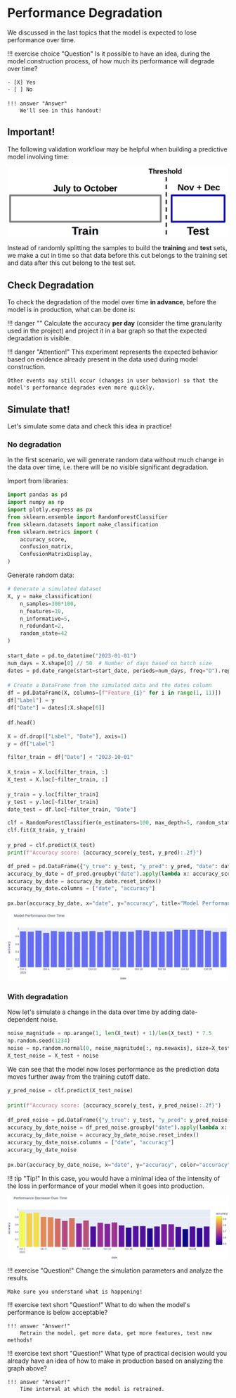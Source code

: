 # Performance Degradation

We discussed in the last topics that the model is expected to lose performance over time.

!!! exercise choice "Question"
    Is it possible to have an idea, during the model construction process, of how much its performance will degrade over time?

    - [X] Yes
    - [ ] No

    !!! answer "Answer"
        We'll see in this handout!

## Important!

The following validation workflow may be helpful when building a predictive model involving time:

![](otv.png)

Instead of randomly splitting the samples to build the **training** and **test** sets, we make a cut in time so that data before this cut belongs to the training set and data after this cut belong to the test set.

## Check Degradation

To check the degradation of the model over time **in advance**, before the model is in production, what can be done is:

!!! danger ""
    Calculate the accuracy **per day** (consider the time granularity used in the project) and project it in a bar graph so that the expected degradation is visible.

!!! danger "Attention!"
    This experiment represents the expected behavior based on evidence already present in the data used during model construction.

    Other events may still occur (changes in user behavior) so that the model's performance degrades even more quickly.

## Simulate that!

Let's simulate some data and check this idea in practice!

### No degradation

In the first scenario, we will generate random data without much change in the data over time, i.e. there will be no visible significant degradation.

Import from libraries:

```python
import pandas as pd
import numpy as np
import plotly.express as px
from sklearn.ensemble import RandomForestClassifier
from sklearn.datasets import make_classification
from sklearn.metrics import (
    accuracy_score,
    confusion_matrix,
    ConfusionMatrixDisplay,
)
```

Generate random data:

```python
# Generate a simulated dataset
X, y = make_classification(
    n_samples=300*100,
    n_features=10,
    n_informative=5,
    n_redundant=2,
    random_state=42
)

start_date = pd.to_datetime("2023-01-01")
num_days = X.shape[0] // 50  # Number of days based on batch size
dates = pd.date_range(start=start_date, periods=num_days, freq="D").repeat(100)

# Create a DataFrame from the simulated data and the dates column
df = pd.DataFrame(X, columns=[f"Feature_{i}" for i in range(1, 11)])
df["Label"] = y
df["Date"] = dates[:X.shape[0]]

df.head()
```

```python
X = df.drop(["Label", "Date"], axis=1)
y = df["Label"]
```

```python
filter_train = df["Date"] < "2023-10-01"

X_train = X.loc[filter_train, :]
X_test = X.loc[~filter_train, :]

y_train = y.loc[filter_train]
y_test = y.loc[~filter_train]
date_test = df.loc[~filter_train, "Date"]
```

```python
clf = RandomForestClassifier(n_estimators=100, max_depth=5, random_state=42)
clf.fit(X_train, y_train)

y_pred = clf.predict(X_test)
print(f"Accuracy score: {accuracy_score(y_test, y_pred):.2f}")
```

```python
df_pred = pd.DataFrame({"y_true": y_test, "y_pred": y_pred, "date": date_test})
accuracy_by_date = df_pred.groupby("date").apply(lambda x: accuracy_score(x["y_true"], x["y_pred"]))
accuracy_by_date = accuracy_by_date.reset_index()
accuracy_by_date.columns = ["date", "accuracy"]

px.bar(accuracy_by_date, x="date", y="accuracy", title="Model Performance Over Time")
```

![](performance_decrease_no.png)

### With degradation

Now let's simulate a change in the data over time by adding date-dependent noise.

```python
noise_magnitude = np.arange(1, len(X_test) + 1)/len(X_test) * 7.5
np.random.seed(1234)
noise = np.random.normal(0, noise_magnitude[:, np.newaxis], size=X_test.shape)
X_test_noise = X_test + noise
```

We can see that the model now loses performance as the prediction data moves further away from the training cutoff date.

```python
y_pred_noise = clf.predict(X_test_noise)

print(f"Accuracy score: {accuracy_score(y_test, y_pred_noise):.2f}")

df_pred_noise = pd.DataFrame({"y_true": y_test, "y_pred": y_pred_noise, "date": date_test})
accuracy_by_date_noise = df_pred_noise.groupby("date").apply(lambda x: accuracy_score(x["y_true"], x["y_pred"]))
accuracy_by_date_noise = accuracy_by_date_noise.reset_index()
accuracy_by_date_noise.columns = ["date", "accuracy"]
accuracy_by_date_noise

px.bar(accuracy_by_date_noise, x="date", y="accuracy", color="accuracy", title="Performance Decrease Over Time")
```

!!! tip "Tip!"
    In this case, you would have a minimal idea of the intensity of the loss in performance of your model when it goes into production.

![](performance_decrease_yes.png)

!!! exercise "Question!"
    Change the simulation parameters and analyze the results.
    
    Make sure you understand what is happening!

!!! exercise text short "Question!"
    What to do when the model's performance is below acceptable?

    !!! answer "Answer!"
        Retrain the model, get more data, get more features, test new methods!

!!! exercise text short "Question!"
    What type of practical decision would you already have an idea of how to make in production based on analyzing the graph above?

    !!! answer "Answer!"
        Time interval at which the model is retrained.
